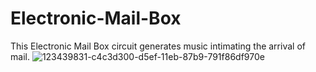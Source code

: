 # Electronic-Mail-Box
This Electronic Mail Box circuit generates music intimating the arrival of mail.
![123439831-c4c3d300-d5ef-11eb-87b9-791f86df970e](https://user-images.githubusercontent.com/87816603/126649092-98bea486-c685-4ce8-9ac2-a048bf5c2ef1.gif)
